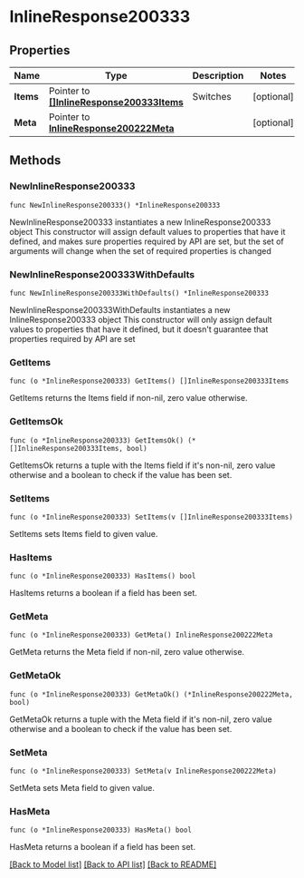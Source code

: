 # InlineResponse200333

## Properties

Name | Type | Description | Notes
------------ | ------------- | ------------- | -------------
**Items** | Pointer to [**[]InlineResponse200333Items**](InlineResponse200333Items.md) | Switches | [optional] 
**Meta** | Pointer to [**InlineResponse200222Meta**](InlineResponse200222Meta.md) |  | [optional] 

## Methods

### NewInlineResponse200333

`func NewInlineResponse200333() *InlineResponse200333`

NewInlineResponse200333 instantiates a new InlineResponse200333 object
This constructor will assign default values to properties that have it defined,
and makes sure properties required by API are set, but the set of arguments
will change when the set of required properties is changed

### NewInlineResponse200333WithDefaults

`func NewInlineResponse200333WithDefaults() *InlineResponse200333`

NewInlineResponse200333WithDefaults instantiates a new InlineResponse200333 object
This constructor will only assign default values to properties that have it defined,
but it doesn't guarantee that properties required by API are set

### GetItems

`func (o *InlineResponse200333) GetItems() []InlineResponse200333Items`

GetItems returns the Items field if non-nil, zero value otherwise.

### GetItemsOk

`func (o *InlineResponse200333) GetItemsOk() (*[]InlineResponse200333Items, bool)`

GetItemsOk returns a tuple with the Items field if it's non-nil, zero value otherwise
and a boolean to check if the value has been set.

### SetItems

`func (o *InlineResponse200333) SetItems(v []InlineResponse200333Items)`

SetItems sets Items field to given value.

### HasItems

`func (o *InlineResponse200333) HasItems() bool`

HasItems returns a boolean if a field has been set.

### GetMeta

`func (o *InlineResponse200333) GetMeta() InlineResponse200222Meta`

GetMeta returns the Meta field if non-nil, zero value otherwise.

### GetMetaOk

`func (o *InlineResponse200333) GetMetaOk() (*InlineResponse200222Meta, bool)`

GetMetaOk returns a tuple with the Meta field if it's non-nil, zero value otherwise
and a boolean to check if the value has been set.

### SetMeta

`func (o *InlineResponse200333) SetMeta(v InlineResponse200222Meta)`

SetMeta sets Meta field to given value.

### HasMeta

`func (o *InlineResponse200333) HasMeta() bool`

HasMeta returns a boolean if a field has been set.


[[Back to Model list]](../README.md#documentation-for-models) [[Back to API list]](../README.md#documentation-for-api-endpoints) [[Back to README]](../README.md)


